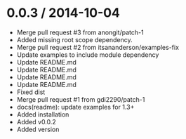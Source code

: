 
0.0.3 / 2014-10-04
==================

  * Merge pull request #3 from anongit/patch-1
  * Added missing root scope dependency.
  * Merge pull request #2 from itsananderson/examples-fix
  * Update examples to include module dependency
  * Update README.md
  * Update README.md
  * Update README.md
  * Update README.md
  * Fixed dist
  * Merge pull request #1 from gdi2290/patch-1
  * docs(readme): update examples for 1.3+
  * Added installation
  * Added v0.0.2
  * Added version

